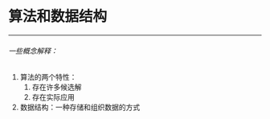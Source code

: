 # 算法和数据结构









------

###### 一些概念解释：

1. 算法的两个特性：
   1. 存在许多候选解
   2. 存在实际应用
2. 数据结构：一种存储和组织数据的方式